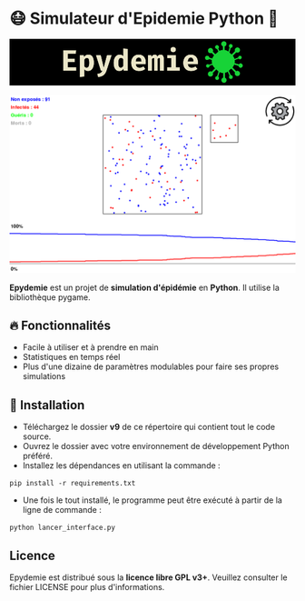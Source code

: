 # 😷 Simulateur d'Epidemie Python 🐍

![Logo](/doc/le_logo.png)

![Image Demo](/doc/la_demo.png)

**Epydemie** est un projet de **simulation d'épidémie** en **Python**. Il utilise la bibliothèque pygame.

## 🔥 Fonctionnalités

- Facile à utiliser et à prendre en main
- Statistiques en temps réel
- Plus d'une dizaine de paramètres modulables pour faire ses propres simulations

## 🔧 Installation

- Téléchargez le dossier **v9** de ce répertoire qui contient tout le code source.
- Ouvrez le dossier avec votre environnement de développement Python préféré.
- Installez les dépendances en utilisant la commande :
    
```
pip install -r requirements.txt
```
    
- Une fois le tout installé, le programme peut être exécuté à partir de la ligne de commande : 

```
python lancer_interface.py
```

## Licence

Epydemie est distribué sous la **licence libre GPL v3+**. Veuillez consulter le fichier LICENSE pour plus d'informations.
